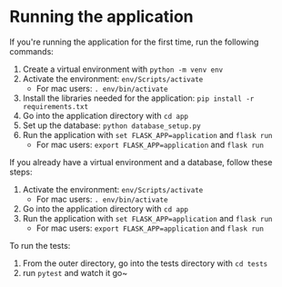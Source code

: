 # Running the application

If you're running the application for the first time, run the following commands:

1. Create a virtual environment with `python -m venv env`
2. Activate the environment: `env/Scripts/activate`
    - For mac users: `. env/bin/activate`
3. Install the libraries needed for the application: `pip install -r requirements.txt`
4. Go into the application directory with `cd app` 
5. Set up the database: `python database_setup.py`
6. Run the application with `set FLASK_APP=application` and `flask run`
    - For mac users: `export FLASK_APP=application` and `flask run`

If you already have a virtual environment and a database, follow these steps:

1. Activate the environment: `env/Scripts/activate`
    - For mac users: `. env/bin/activate`
2. Go into the application directory with `cd app`
3. Run the application with `set FLASK_APP=application` and `flask run`
    - For mac users: `export FLASK_APP=application` and `flask run`

To run the tests:

1. From the outer directory, go into the tests directory with `cd tests`
2. run `pytest` and watch it go~
